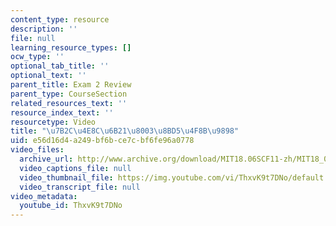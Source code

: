 ```yaml
---
content_type: resource
description: ''
file: null
learning_resource_types: []
ocw_type: ''
optional_tab_title: ''
optional_text: ''
parent_title: Exam 2 Review
parent_type: CourseSection
related_resources_text: ''
resource_index_text: ''
resourcetype: Video
title: "\u7B2C\u4E8C\u6B21\u8003\u8BD5\u4F8B\u9898"
uid: e56d16d4-a249-bf6b-ce7c-bf6fe96a0778
video_files:
  archive_url: http://www.archive.org/download/MIT18.06SCF11-zh/MIT18_06SC_110609_L1_zh-hans-cmn_300k.mp4
  video_captions_file: null
  video_thumbnail_file: https://img.youtube.com/vi/ThxvK9t7DNo/default.jpg
  video_transcript_file: null
video_metadata:
  youtube_id: ThxvK9t7DNo
---
```

